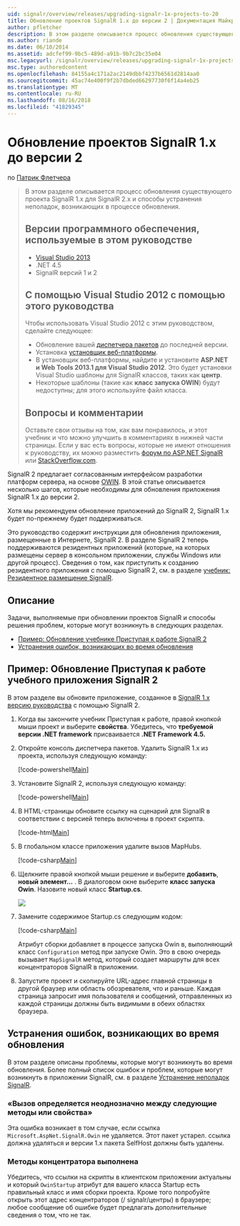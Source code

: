 ```yaml
---
uid: signalr/overview/releases/upgrading-signalr-1x-projects-to-20
title: Обновление проектов SignalR 1.x до версии 2 | Документация Майкрософт
author: pfletcher
description: В этом разделе описывается процесс обновления существующего проекта SignalR 1.x для SignalR 2.x и способы устранения неполадок, возникающих в процессе обновления...
ms.author: riande
ms.date: 06/10/2014
ms.assetid: adcfef99-9bc5-489d-a91b-9b7c2bc35e04
msc.legacyurl: /signalr/overview/releases/upgrading-signalr-1x-projects-to-20
msc.type: authoredcontent
ms.openlocfilehash: 84155a4c171a2ac2149dbbf4237b6561d2814aa0
ms.sourcegitcommit: 45ac74e400f9f2b7dbded66297730f6f14a4eb25
ms.translationtype: MT
ms.contentlocale: ru-RU
ms.lasthandoff: 08/16/2018
ms.locfileid: "41829345"
---
```

<a name="upgrading-signalr-1x-projects-to-version-2"></a>Обновление проектов SignalR 1.x до версии 2
====================
по [Патрик Флетчера](https://github.com/pfletcher)

> В этом разделе описывается процесс обновления существующего проекта SignalR 1.x для SignalR 2.x и способы устранения неполадок, возникающих в процессе обновления.
> 
> ## <a name="software-versions-used-in-the-tutorial"></a>Версии программного обеспечения, используемые в этом руководстве
> 
> 
> - [Visual Studio 2013](https://www.microsoft.com/visualstudio/eng/2013-downloads)
> - .NET 4.5
> - SignalR версий 1 и 2
>   
> 
> 
> ## <a name="using-visual-studio-2012-with-this-tutorial"></a>С помощью Visual Studio 2012 с помощью этого руководства
> 
> 
> Чтобы использовать Visual Studio 2012 с этим руководством, сделайте следующее:
> 
> - Обновление вашей [диспетчера пакетов](http://docs.nuget.org/docs/start-here/installing-nuget) до последней версии.
> - Установка [установщик веб-платформы](https://www.microsoft.com/web/downloads/platform.aspx).
> - В установщик веб-платформы, найдите и установите **ASP.NET и Web Tools 2013.1 для Visual Studio 2012**. Это будет установки Visual Studio шаблоны для SignalR классов, таких как **центр**.
> - Некоторые шаблоны (такие как **класс запуска OWIN**) будут недоступны; для этого используйте файл класса.
> 
> 
> ## <a name="questions-and-comments"></a>Вопросы и комментарии
> 
> Оставьте свои отзывы на том, как вам понравилось, и этот учебник и что можно улучшить в комментариях в нижней части страницы. Если у вас есть вопросы, которые не имеют отношения к руководству, их можно разместить [форум по ASP.NET SignalR](https://forums.asp.net/1254.aspx/1?ASP+NET+SignalR) или [StackOverflow.com](http://stackoverflow.com/).


SignalR 2 предлагает согласованным интерфейсом разработки платформ сервера, на основе [OWIN](http://owin.org). В этой статье описывается несколько шагов, которые необходимы для обновления приложения SignalR 1.x до версии 2.

Хотя мы рекомендуем обновление приложений до SignalR 2, SignalR 1.x будет по-прежнему будет поддерживаться.

Это руководство содержит инструкции для обновления приложения, размещенные в Интернете, SignalR 2. В разделе SignalR 2 теперь поддерживаются резидентных приложений (которые, на которых размещены сервер в консольном приложении, службы Windows или другой процесс). Сведения о том, как приступить к созданию резидентного приложения с помощью SignalR 2, см. в разделе [учебник: Резидентное размещение SignalR](../deployment/tutorial-signalr-self-host.md).

## <a name="contents"></a>Описание

Задачи, выполняемые при обновлении проектов SignalR и способы решения проблем, которые могут возникнуть в следующих разделах.

- [Пример: Обновление учебнике Приступая к работе SignalR 2](#example)
- [Устранения ошибок, возникающих во время обновления](#troubleshooting)

<a id="example"></a>

## <a name="example-upgrading-the-getting-started-tutorial-application-to-signalr-2"></a>Пример: Обновление Приступая к работе учебного приложения SignalR 2

В этом разделе вы обновите приложение, созданное в [SignalR 1.x версию руководства](../older-versions/index.md) с помощью SignalR 2.

1. Когда вы закончите учебник Приступая к работе, правой кнопкой мыши проект и выберите **свойства**. Убедитесь, что **требуемой версии .NET framework** присваивается **.NET Framework 4.5.**
2. Откройте консоль диспетчера пакетов. Удалить SignalR 1.x из проекта, используя следующую команду:

    [!code-powershell[Main](upgrading-signalr-1x-projects-to-20/samples/sample1.ps1)]
3. Установите SignalR 2, используя следующую команду:

    [!code-powershell[Main](upgrading-signalr-1x-projects-to-20/samples/sample2.ps1)]
4. В HTML-страницы обновите ссылку на сценарий для SignalR в соответствии с версией теперь включены в проект скрипта.

    [!code-html[Main](upgrading-signalr-1x-projects-to-20/samples/sample3.html)]
5. В глобальном классе приложения удалите вызов MapHubs.

    [!code-csharp[Main](upgrading-signalr-1x-projects-to-20/samples/sample4.cs)]
6. Щелкните правой кнопкой мыши решение и выберите **добавить**, **новый элемент...** . В диалоговом окне выберите **класс запуска Owin**. Назовите новый класс **Startup.cs**.

    ![](upgrading-signalr-1x-projects-to-20/_static/image1.png)
7. Замените содержимое Startup.cs следующим кодом:

    [!code-csharp[Main](upgrading-signalr-1x-projects-to-20/samples/sample5.cs)]

    Атрибут сборки добавляет в процессе запуска Owin в, выполняющий класс `Configuration` метод при запуске Owin. Это в свою очередь вызывает `MapSignalR` метод, который создает маршруты для всех концентраторов SignalR в приложении.
8. Запустите проект и скопируйте URL-адрес главной страницы в другой браузер или область обозревателя, что и раньше. Каждая страница запросит имя пользователя и сообщений, отправленных из каждой страницы должны быть видимыми в обеих областях браузера.

<a id="troubleshooting"></a>

## <a name="troubleshooting-errors-encountered-during-upgrading"></a>Устранения ошибок, возникающих во время обновления

В этом разделе описаны проблемы, которые могут возникнуть во время обновления. Более полный список ошибок и проблем, которые могут возникнуть в приложении SignalR, см. в разделе [Устранение неполадок SignalR](../testing-and-debugging/troubleshooting.md).

### <a name="the-call-is-ambiguous-between-the-following-methods-or-properties"></a>«Вызов определяется неоднозначно между следующие методы или свойства»

Эта ошибка возникает в том случае, если ссылка `Microsoft.AspNet.SignalR.Owin` не удаляется. Этот пакет устарел. ссылка должна удаляться и версии 1.x пакета SelfHost должны быть удалены.

### <a name="hub-methods-fail-silently"></a>Методы концентратора выполнена

Убедитесь, что ссылки на скрипты в клиентском приложении актуальны и который `OwinStartup` атрибут для вашего класса Startup есть правильный класс и имя сборки проекта. Кроме того попробуйте открыть этот адрес концентраторов (/ signalr/центры) в браузере; любое сообщение об ошибке будет предлагать дополнительные сведения о том, что не так.
